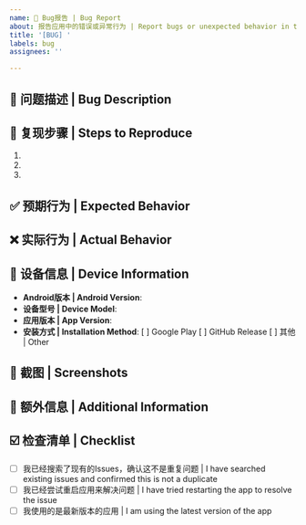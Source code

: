 ```yaml
---
name: 🐛 Bug报告 | Bug Report
about: 报告应用中的错误或异常行为 | Report bugs or unexpected behavior in the app
title: '[BUG] '
labels: bug
assignees: ''

---
```


## 🐛 问题描述 | Bug Description
<!-- 简要描述你遇到的问题 | Briefly describe the issue you encountered -->


## 🔄 复现步骤 | Steps to Reproduce
<!-- 详细描述如何重现这个问题 | Detailed steps to reproduce the issue -->
1. 
2. 
3. 

## ✅ 预期行为 | Expected Behavior
<!-- 描述你期望发生什么 | Describe what you expected to happen -->


## ❌ 实际行为 | Actual Behavior
<!-- 描述实际发生了什么 | Describe what actually happened -->


## 📱 设备信息 | Device Information
<!-- 填写你的设备信息 | Fill in your device information -->
- **Android版本 | Android Version**: 
- **设备型号 | Device Model**: 
- **应用版本 | App Version**: 
- **安装方式 | Installation Method**: [ ] Google Play [ ] GitHub Release [ ] 其他 | Other

## 📸 截图 | Screenshots
<!-- 如果适用，添加截图来帮助解释问题 | If applicable, add screenshots to help explain the problem -->


## 📝 额外信息 | Additional Information
<!-- 添加任何其他相关信息 | Add any other relevant information -->


## ☑️ 检查清单 | Checklist
<!-- 请确认以下项目 | Please confirm the following items -->
- [ ] 我已经搜索了现有的Issues，确认这不是重复问题 | I have searched existing issues and confirmed this is not a duplicate
- [ ] 我已经尝试重启应用来解决问题 | I have tried restarting the app to resolve the issue
- [ ] 我使用的是最新版本的应用 | I am using the latest version of the app
